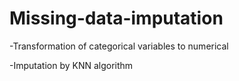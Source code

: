 # Missing-data-imputation

-Transformation of categorical variables to numerical 

-Imputation by KNN algorithm

